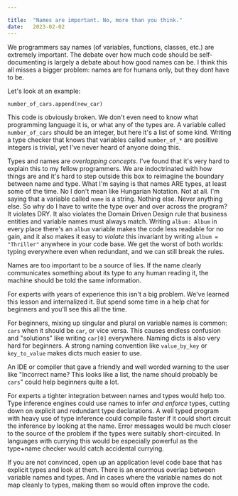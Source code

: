 ```yaml
---

title:	"Names are important. No, more than you think."
date:	2023-02-02
---
```


We programmers say names (of variables, functions, classes, etc.) are extremely important. The debate over how much code should be self-documenting is largely a debate about how good names can be. I think this all misses a bigger problem: names are for humans only, but they dont have to be.

Let's look at an example:

```py
number_of_cars.append(new_car)
```

This code is obviously broken. We don't even need to know what programming language it is, or what any of the types are. A variable called `number_of_cars` should be an integer, but here it's a list of some kind. Writing a type checker that knows that variables called `number_of_*` are positive integers is trivial, yet I've never heard of anyone doing this.

Types and names are *overlapping concepts*. I've found that it's very hard to explain this to my fellow programmers. We are indoctrinated with how things are and it's hard to step outside this box to reimagine the boundary between name and type. What I'm saying is that names ARE types, at least some of the time. No I don't mean like Hungarian Notation. Not at all. I'm saying that a variable called `name` is a string. Nothing else. Never anything else. So why do I have to write the type over and over across the program? It violates DRY. It also violates the Domain Driven Design rule that business entities and variable names must always match. Writing `album: Album` in every place there's an `album` variable makes the code less readable for no gain, and it also makes it easy to *violate* this invariant by writing `album = "Thriller"` anywhere in your code base. We get the worst of both worlds: typing everywhere even when redundant, and we can still break the rules.

Names are too important to be a source of lies. If the name clearly communicates something about its type to any human reading it, the machine should be told the same information.

For experts with years of experience this isn't a big problem. We've learned this lesson and internalized it. But spend some time in a help chat for beginners and you'll see this all the time.

For beginners, mixing up singular and plural on variable names is common: `cars` when it should be `car`, or vice versa. This causes endless confusion and "solutions" like writing `car[0]` everywhere. Naming dicts is also very hard for beginners. A strong naming convention like `value_by_key` or `key_to_value` makes dicts much easier to use.

An IDE or compiler that gave a friendly and well worded warning to the user like "Incorrect name? This looks like a list, the name should probably be `cars`" could help beginners quite a lot.

For experts a tighter integration between names and types would help too. Type inference engines could use names to infer *and enforce* types, cutting down on explicit and redundant type declarations. A well typed program with heavy use of type inference could compile faster if it could short circuit the inference by looking at the name. Error messages would be much closer to the source of the problem if the types were suitably short-circuited. In languages with currying this would be especially powerful as the type+name checker would catch accidental currying.

If you are not convinced, open up an application level code base that has explicit types and look at them. There is an enormous overlap between variable names and types. And in cases where the variable names do not map cleanly to types, making them so would often improve the code.
